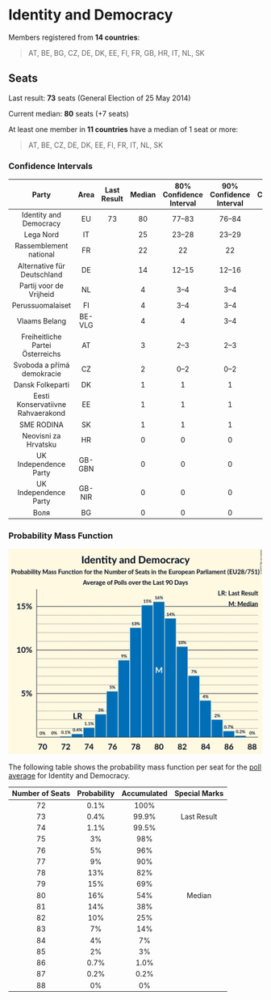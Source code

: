 # Identity and Democracy

Members registered from **14 countries**:

> AT, BE, BG, CZ, DE, DK, EE, FI, FR, GB, HR, IT, NL, SK

## Seats

Last result: **73** seats (General Election of 25 May 2014)

Current median: **80** seats (+7 seats)

At least one member in **11 countries** have a median of 1 seat or more:

> AT, BE, CZ, DE, DK, EE, FI, FR, IT, NL, SK

### Confidence Intervals

| Party | Area | Last Result | Median | 80% Confidence Interval | 90% Confidence Interval | 95% Confidence Interval | 99% Confidence Interval |
|:-----:|:----:|:-----------:|:------:|:-----------------------:|:-----------------------:|:-----------------------:|:-----------------------:|
| Identity and Democracy | EU | 73 | 80 | 77–83 | 76–84 | 75–85 | 73–86 |
| Lega Nord | IT | | 25 | 23–28 | 23–29 | 22–29 | 21–30 |
| Rassemblement national | FR | | 22 | 22 | 22 | 22 | 22 |
| Alternative für Deutschland | DE | | 14 | 12–15 | 12–16 | 12–16 | 11–17 |
| Partij voor de Vrijheid | NL | | 4 | 3–4 | 3–4 | 3–4 | 3–4 |
| Perussuomalaiset | FI | | 4 | 3–4 | 3–4 | 3–4 | 3–4 |
| Vlaams Belang | BE-VLG | | 4 | 4 | 3–4 | 3–4 | 3–4 |
| Freiheitliche Partei Österreichs | AT | | 3 | 2–3 | 2–3 | 2–3 | 2–3 |
| Svoboda a přímá demokracie | CZ | | 2 | 0–2 | 0–2 | 0–2 | 0–3 |
| Dansk Folkeparti | DK | | 1 | 1 | 1 | 1–2 | 1–2 |
| Eesti Konservatiivne Rahvaerakond | EE | | 1 | 1 | 1 | 1 | 0–2 |
| SME RODINA | SK | | 1 | 1 | 1 | 0–1 | 0–1 |
| Neovisni za Hrvatsku | HR | | 0 | 0 | 0 | 0 | 0 |
| UK Independence Party | GB-GBN | | 0 | 0 | 0 | 0 | 0 |
| UK Independence Party | GB-NIR | | 0 | 0 | 0 | 0 | 0 |
| Воля | BG | | 0 | 0 | 0 | 0 | 0 |

### Probability Mass Function

![Graph with seats probability mass function not yet produced](average-2019-12-31-seats-pmf-identityanddemocracy.png "Seats Probability Mass Function")

The following table shows the probability mass function per seat for the [poll average](average-2019-12-31.html) for Identity and Democracy.

| Number of Seats | Probability | Accumulated | Special Marks |
|:---------------:|:-----------:|:-----------:|:-------------:|
| 72 | 0.1% | 100% |  |
| 73 | 0.4% | 99.9% | Last Result |
| 74 | 1.1% | 99.5% |  |
| 75 | 3% | 98% |  |
| 76 | 5% | 96% |  |
| 77 | 9% | 90% |  |
| 78 | 13% | 82% |  |
| 79 | 15% | 69% |  |
| 80 | 16% | 54% | Median |
| 81 | 14% | 38% |  |
| 82 | 10% | 25% |  |
| 83 | 7% | 14% |  |
| 84 | 4% | 7% |  |
| 85 | 2% | 3% |  |
| 86 | 0.7% | 1.0% |  |
| 87 | 0.2% | 0.2% |  |
| 88 | 0% | 0% |  |


